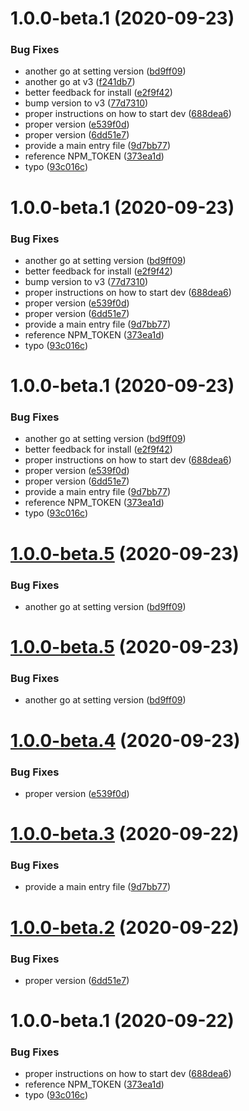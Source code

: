 # 1.0.0-beta.1 (2020-09-23)


### Bug Fixes

* another go at setting version ([bd9ff09](https://github.com/CrystallizeAPI/crystallize-cli/commit/bd9ff094774a5be02a5ea7aca41fb83b3cba81dd))
* another go at v3 ([f241db7](https://github.com/CrystallizeAPI/crystallize-cli/commit/f241db7d941337a7c3cef72d6ebe4d7942838772))
* better feedback for install ([e2f9f42](https://github.com/CrystallizeAPI/crystallize-cli/commit/e2f9f42df45542d4bf0ea532f3d71ae5e13fb6b4))
* bump version to v3 ([77d7310](https://github.com/CrystallizeAPI/crystallize-cli/commit/77d731009c02a5ea9af1d5d1b114c36c9abeb835))
* proper instructions on how to start dev ([688dea6](https://github.com/CrystallizeAPI/crystallize-cli/commit/688dea6ba538f24580c8613299d06d2f0047bd88))
* proper version ([e539f0d](https://github.com/CrystallizeAPI/crystallize-cli/commit/e539f0d3c1493d8fc30a7e2d01694197425e362a))
* proper version ([6dd51e7](https://github.com/CrystallizeAPI/crystallize-cli/commit/6dd51e7bae4115c7877c425173c6c3b7ab968d74))
* provide a main entry file ([9d7bb77](https://github.com/CrystallizeAPI/crystallize-cli/commit/9d7bb77e2e8f482900e00c878e57e0d0411efb28))
* reference NPM_TOKEN ([373ea1d](https://github.com/CrystallizeAPI/crystallize-cli/commit/373ea1d1226e197a60ec0ddb0a50d6f8a3562251))
* typo ([93c016c](https://github.com/CrystallizeAPI/crystallize-cli/commit/93c016c6c9d4ff1d9efaf9c7816656f99887e042))

# 1.0.0-beta.1 (2020-09-23)


### Bug Fixes

* another go at setting version ([bd9ff09](https://github.com/CrystallizeAPI/crystallize-cli/commit/bd9ff094774a5be02a5ea7aca41fb83b3cba81dd))
* better feedback for install ([e2f9f42](https://github.com/CrystallizeAPI/crystallize-cli/commit/e2f9f42df45542d4bf0ea532f3d71ae5e13fb6b4))
* bump version to v3 ([77d7310](https://github.com/CrystallizeAPI/crystallize-cli/commit/77d731009c02a5ea9af1d5d1b114c36c9abeb835))
* proper instructions on how to start dev ([688dea6](https://github.com/CrystallizeAPI/crystallize-cli/commit/688dea6ba538f24580c8613299d06d2f0047bd88))
* proper version ([e539f0d](https://github.com/CrystallizeAPI/crystallize-cli/commit/e539f0d3c1493d8fc30a7e2d01694197425e362a))
* proper version ([6dd51e7](https://github.com/CrystallizeAPI/crystallize-cli/commit/6dd51e7bae4115c7877c425173c6c3b7ab968d74))
* provide a main entry file ([9d7bb77](https://github.com/CrystallizeAPI/crystallize-cli/commit/9d7bb77e2e8f482900e00c878e57e0d0411efb28))
* reference NPM_TOKEN ([373ea1d](https://github.com/CrystallizeAPI/crystallize-cli/commit/373ea1d1226e197a60ec0ddb0a50d6f8a3562251))
* typo ([93c016c](https://github.com/CrystallizeAPI/crystallize-cli/commit/93c016c6c9d4ff1d9efaf9c7816656f99887e042))

# 1.0.0-beta.1 (2020-09-23)


### Bug Fixes

* another go at setting version ([bd9ff09](https://github.com/CrystallizeAPI/crystallize-cli/commit/bd9ff094774a5be02a5ea7aca41fb83b3cba81dd))
* better feedback for install ([e2f9f42](https://github.com/CrystallizeAPI/crystallize-cli/commit/e2f9f42df45542d4bf0ea532f3d71ae5e13fb6b4))
* proper instructions on how to start dev ([688dea6](https://github.com/CrystallizeAPI/crystallize-cli/commit/688dea6ba538f24580c8613299d06d2f0047bd88))
* proper version ([e539f0d](https://github.com/CrystallizeAPI/crystallize-cli/commit/e539f0d3c1493d8fc30a7e2d01694197425e362a))
* proper version ([6dd51e7](https://github.com/CrystallizeAPI/crystallize-cli/commit/6dd51e7bae4115c7877c425173c6c3b7ab968d74))
* provide a main entry file ([9d7bb77](https://github.com/CrystallizeAPI/crystallize-cli/commit/9d7bb77e2e8f482900e00c878e57e0d0411efb28))
* reference NPM_TOKEN ([373ea1d](https://github.com/CrystallizeAPI/crystallize-cli/commit/373ea1d1226e197a60ec0ddb0a50d6f8a3562251))
* typo ([93c016c](https://github.com/CrystallizeAPI/crystallize-cli/commit/93c016c6c9d4ff1d9efaf9c7816656f99887e042))

# [1.0.0-beta.5](https://github.com/CrystallizeAPI/crystallize-cli/compare/v1.0.0-beta.4...v1.0.0-beta.5) (2020-09-23)


### Bug Fixes

* another go at setting version ([bd9ff09](https://github.com/CrystallizeAPI/crystallize-cli/commit/bd9ff094774a5be02a5ea7aca41fb83b3cba81dd))

# [1.0.0-beta.5](https://github.com/CrystallizeAPI/crystallize-cli/compare/v1.0.0-beta.4...v1.0.0-beta.5) (2020-09-23)


### Bug Fixes

* another go at setting version ([bd9ff09](https://github.com/CrystallizeAPI/crystallize-cli/commit/bd9ff094774a5be02a5ea7aca41fb83b3cba81dd))

# [1.0.0-beta.4](https://github.com/CrystallizeAPI/crystallize-cli/compare/v1.0.0-beta.3...v1.0.0-beta.4) (2020-09-23)


### Bug Fixes

* proper version ([e539f0d](https://github.com/CrystallizeAPI/crystallize-cli/commit/e539f0d3c1493d8fc30a7e2d01694197425e362a))

# [1.0.0-beta.3](https://github.com/CrystallizeAPI/crystallize-cli/compare/v1.0.0-beta.2...v1.0.0-beta.3) (2020-09-22)


### Bug Fixes

* provide a main entry file ([9d7bb77](https://github.com/CrystallizeAPI/crystallize-cli/commit/9d7bb77e2e8f482900e00c878e57e0d0411efb28))

# [1.0.0-beta.2](https://github.com/CrystallizeAPI/crystallize-cli/compare/v1.0.0-beta.1...v1.0.0-beta.2) (2020-09-22)


### Bug Fixes

* proper version ([6dd51e7](https://github.com/CrystallizeAPI/crystallize-cli/commit/6dd51e7bae4115c7877c425173c6c3b7ab968d74))

# 1.0.0-beta.1 (2020-09-22)


### Bug Fixes

* proper instructions on how to start dev ([688dea6](https://github.com/CrystallizeAPI/crystallize-cli/commit/688dea6ba538f24580c8613299d06d2f0047bd88))
* reference NPM_TOKEN ([373ea1d](https://github.com/CrystallizeAPI/crystallize-cli/commit/373ea1d1226e197a60ec0ddb0a50d6f8a3562251))
* typo ([93c016c](https://github.com/CrystallizeAPI/crystallize-cli/commit/93c016c6c9d4ff1d9efaf9c7816656f99887e042))
